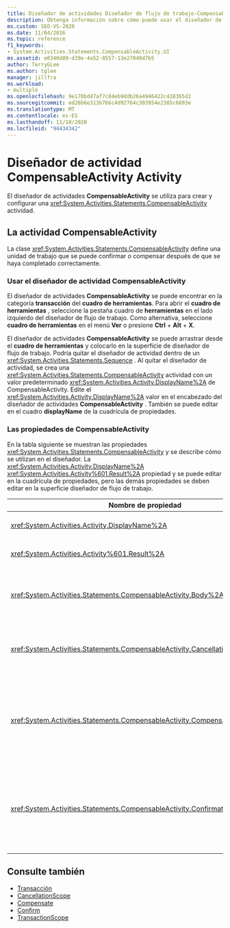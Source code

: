 ```yaml
---
title: Diseñador de actividades Diseñador de flujo de trabajo-CompensableActivity
description: Obtenga información sobre cómo puede usar el diseñador de actividades CompensableActivity para crear y configurar una actividad CompensableActivity.
ms.custom: SEO-VS-2020
ms.date: 11/04/2016
ms.topic: reference
f1_keywords:
- System.Activities.Statements.CompensableActivity.UI
ms.assetid: e0340d89-d39e-4a52-8557-13e27040d7b5
author: TerryGLee
ms.author: tglee
manager: jillfra
ms.workload:
- multiple
ms.openlocfilehash: 9e170bd47af7c84eb9ddb26a4946422c418365d2
ms.sourcegitcommit: ed26b6e313b766c4d92764c303954e2385c6693e
ms.translationtype: MT
ms.contentlocale: es-ES
ms.lasthandoff: 11/10/2020
ms.locfileid: "94434342"
---
```

# <a name="compensableactivity-activity-designer"></a>Diseñador de actividad CompensableActivity Activity

El diseñador de actividades **CompensableActivity** se utiliza para crear y configurar una <xref:System.Activities.Statements.CompensableActivity> actividad.

## <a name="the-compensableactivity-activity"></a>La actividad CompensableActivity
 La clase <xref:System.Activities.Statements.CompensableActivity> define una unidad de trabajo que se puede confirmar o compensar después de que se haya completado correctamente.

### <a name="using-the-compensableactivity-activity-designer"></a>Usar el diseñador de actividad CompensableActivity
 El diseñador de actividades **CompensableActivity** se puede encontrar en la categoría **transacción** del **cuadro de herramientas**. Para abrir el **cuadro de herramientas** , seleccione la pestaña cuadro de **herramientas** en el lado izquierdo del diseñador de flujo de trabajo. Como alternativa, seleccione **cuadro de herramientas** en el menú **Ver** o presione **Ctrl** + **Alt** + **X**.

 El diseñador de actividades **CompensableActivity** se puede arrastrar desde el **cuadro de herramientas** y colocarlo en la superficie de diseñador de flujo de trabajo. Podría quitar el diseñador de actividad dentro de un <xref:System.Activities.Statements.Sequence> . Al quitar el diseñador de actividad, se crea una <xref:System.Activities.Statements.CompensableActivity> actividad con un valor predeterminado <xref:System.Activities.Activity.DisplayName%2A> de CompensableActivity. Edite el <xref:System.Activities.Activity.DisplayName%2A> valor en el encabezado del diseñador de actividades **CompensableActivity** . También se puede editar en el cuadro **displayName** de la cuadrícula de propiedades.

### <a name="the-compensableactivity-properties"></a>Las propiedades de CompensableActivity
 En la tabla siguiente se muestran las propiedades <xref:System.Activities.Statements.CompensableActivity> y se describe cómo se utilizan en el diseñador. La <xref:System.Activities.Activity.DisplayName%2A> <xref:System.Activities.Activity%601.Result%2A> propiedad y se puede editar en la cuadrícula de propiedades, pero las demás propiedades se deben editar en la superficie diseñador de flujo de trabajo.

|Nombre de propiedad|Obligatorio|Uso|
|-|--------------|-|
|<xref:System.Activities.Activity.DisplayName%2A>|Falso|El nombre descriptivo opcional de la actividad de la clase <xref:System.Activities.Statements.CompensableActivity>. El valor predeterminado es CompensableActivity.|
|<xref:System.Activities.Activity%601.Result%2A>|Falso|Especifica el valor devuelto de la clase <xref:System.Activities.Statements.CompensableActivity>. Esta propiedad se debe editar en la cuadrícula de propiedades.|
|<xref:System.Activities.Statements.CompensableActivity.Body%2A>|True|Especifica la actividad para la que se proporciona la lógica de compensación, cancelación y confirmación. Para agregar la <xref:System.Activities.Statements.CompensableActivity.Body%2A> actividad, coloque una actividad del cuadro de **herramientas** en el cuadro **Body** del diseñador de actividades **CompensableActivity** . Agregue el texto de la sugerencia "Coloque la actividad aquí".|
|<xref:System.Activities.Statements.CompensableActivity.CancellationHandler%2A>|Falso|Especifica la actividad que se ejecuta cuando hay una cancelación. Para agregar la actividad, coloque su diseñador desde el cuadro de **herramientas** en el cuadro **CancellationHandler** del diseñador de actividad **CompensableActivity** . Agregue el texto de la sugerencia "Coloque la actividad aquí".|
|<xref:System.Activities.Statements.CompensableActivity.CompensationHandler%2A>|Falso|Especifica la actividad que se va a ejecutar al realizar la compensación para la actividad de la propiedad <xref:System.Activities.Statements.CompensableActivity.Body%2A>. Este controlador se puede invocar explícitamente mediante la actividad <xref:System.Activities.Statements.Compensate>.<br /><br /> Para agregar la actividad, coloque su diseñador de actividad del cuadro de **herramientas** en el cuadro **CompensationHandler** del diseñador de actividad **CompensableActivity** . Agregue el texto de la sugerencia "Coloque la actividad aquí".|
|<xref:System.Activities.Statements.CompensableActivity.ConfirmationHandler%2A>|Falso|Especifica la actividad que se va a ejecutar al confirmar la actividad de la propiedad <xref:System.Activities.Statements.CompensableActivity.Body%2A>. Este controlador se puede invocar explícitamente mediante la actividad <xref:System.Activities.Statements.Confirm>.<br /><br /> Para agregar la actividad, coloque su diseñador de actividad del cuadro de **herramientas** en el cuadro **ConfirmationHandler** del diseñador de actividad **CompensableActivity** . Agregue el texto de la sugerencia "Coloque la actividad aquí".|

## <a name="see-also"></a>Consulte también

- [Transacción](../workflow-designer/transaction-activity-designers.md)
- [CancellationScope](../workflow-designer/cancellationscope-activity-designer.md)
- [Compensate](../workflow-designer/compensate-activity-designer.md)
- [Confirm](../workflow-designer/confirm-activity-designer.md)
- [TransactionScope](../workflow-designer/transactionscope-activity-designer.md)
